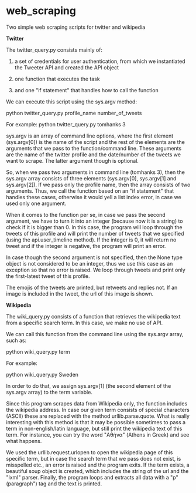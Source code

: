 # web_scraping
Two simple web scraping scripts for twitter and wikipedia


**Twitter**


The twitter_query.py consists mainly of:

1) a set of credentials for user authentication, from which we instantiated the Tweeter API and created the API object

2) one function that executes the task

3) and one "if statement" that handles how to call the function



We can execute this script using the sys.argv method:

python twitter_query.py profile_name number_of_tweets


For example:
python twitter_query.py tomhanks 3


sys.argv is an array of command line options, where the first element (sys.argv[0]) is  the name of the script and the rest of the elements are the arguments that we pass to the function/command line. These arguments are the name of the twitter profile and the date/number of the tweets we want to scrape. The latter argument though is optional.


So, when we pass two arguments in command line (tomhanks 3), then the sys.argv array consists of three elements (sys.argv[0], sys.argv[1] and sys.argv[2]). If we pass only the profile name, then the array consists of two arguments. Thus, we call the function based on an "if statement" that handles these cases, otherwise it would yell a list index error, in case we used only one argument.

When it comes to the function per se, in case we pass the second argument, we have to turn it into an integer (because now it is a string) to check if it is bigger than 0. In this case, the program will loop through the tweets of this profile and will print the number of tweets that we specified (using the api.user_timeline method). If the integer is 0, it will return no tweet and if the integer is negative, the program will print an error.

In case though the second argument is not specified, then the None type object is not considered to be an integer, thus we use this case as an exception so that no error is raised. We loop through tweets and print only the first-latest tweet of this profile.


The emojis of the tweets are printed, but retweets and replies not. If an image is included in the tweet, the url of this image is shown.



**Wikipedia**



The wiki_query.py consists of a function that retrieves the wikipedia text from a specific search term. In this case, we make no use of API.

We can call this function from the command line using the sys.argv array, such as:

python wiki_query.py term

For example:

python wiki_query.py Sweden


In order to do that, we assign sys.argv[1] (the second element of the sys.argv array) to the term variable.

Since this program scrapes data from Wikipedia only, the function includes the wikipedia address. In case our given term consists of special characters (ASCII) these are replaced with the method urllib.parse.quote. What is really interesting with this method is that it may be possible sometimes  to pass a term in non-english/latin language, but still print the wikipedia text of this term. For instance, you can try the word "Αθήνα" (Athens in Greek) and see what happens.

We used the urllib.request.urlopen to open the wikipedia page of this specific term, but in case the search term that we pass does not exist, is misspelled etc., an error is raised and the program exits. If the term exists, a beautiful soup object is created, which includes the string of the url and the "lxml" parser. Finally, the program loops and extracts all data with a "p" (paragraph") tag and the text is printed.
